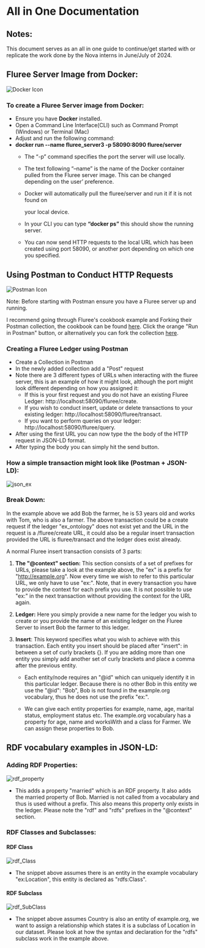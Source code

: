 # All in One Documentation

## Notes:
This document serves as an all in one guide to continue/get started with or replicate the work done by the Nova interns in June/July of 2024.
## Fluree Server Image from Docker:
![Docker Icon](https://www.docker.com/wp-content/uploads/2023/08/logo-guide-logos-1.svg)

### To create a Fluree Server image from Docker:
-  Ensure you have **Docker** installed.
-  Open a Command Line Interface(CLI) such as Command Prompt (Windows) or Terminal (Mac)
-  Adjust and run the following command:
- **docker run --name fluree_server3 -p 58090:8090 fluree/server**
    -  The “-p” command specifies the port the server will use locally.
    -  The text following “–name” is the name of the Docker container pulled from the Fluree server image. This can be changed depending on the user’ preference.
    -  Docker will automatically pull the fluree/server and run it if it is not found on

        your local device.
    -  In your CLI you can type **“docker ps”** this should show the running server.
    - You can now send HTTP requests to the local URL which has been created using port 58090, or another port depending on which one you specified.

## Using Postman to Conduct HTTP Requests
![Postman Icon](https://blog.postman.com/wp-content/uploads/2014/07/logo.png)

Note: Before starting with Postman ensure you have a Fluree server up and running. 

I recommend going through Fluree's cookbook example and Forking their Postman collection, the cookbook can be found [here](https://next.developers.flur.ee/docs/reference/cookbook/). Click the orange "Run in Postman" button, or alternatively you can fork the collection   [here](https://app.getpostman.com/run-collection/27883365-fd224642-1872-4dae-a831-d28b674669f0?action=collection%2Ffork&source=rip_markdown&collection-url=entityId%3D27883365-fd224642-1872-4dae-a831-d28b674669f0%26entityType%3Dcollection%26workspaceId%3Deed3ac8f-f457-4b1c-ac9f-07267b33ddd9).

### Creating a Fluree Ledger using Postman
- Create a Collection in Postman
- In the newly added collection add a "Post" request
- Note there are 3 different types of URLs when interacting with the fluree server, this is an example of how it might look, although the port might look different depending on how you assigned it:
    - If this is your first request and you do not have an existing Fluree Ledger:  http://localhost:58090/fluree/create.
    - If you wish to conduct insert, update or delete transactions to your existing ledger: http://localhost:58090/fluree/transact.
    - If you want to perform queries on your ledger: http://localhost:58090/fluree/query.
- After using the first URL you can now type the the body of the HTTP request in JSON-LD format.
- After typing the body you can simply hit the send button.

### How a simple transaction might look like (Postman + JSON-LD):

![json_ex](https://github.com/aartum/FlureeImplementationAIAO/assets/143713572/e4a8febe-3ca8-4164-83c0-9a6f44cf0d12)

### Break Down:

In the example above we add Bob the farmer, he is 53 years old and works with Tom, who is also a farmer. The above transaction could be a create request if the ledger "ex_ontology" does not exist yet and the URL in the request is a /fluree/create URL, it could also be a regular insert transaction provided the URL is fluree/transact and the ledger does exist already.


A normal Fluree insert transaction consists of 3 parts: 

1. **The "@context" section:** This section consists of a set of prefixes for URLs, please take a look at the example above, the "ex" is a prefix for "http://example.org". Now every time we wish to refer to this particular URL, we only have to use "ex:". Note, that in every transaction you have to provide the context for each prefix you use. It is not possible to use "ex:" in the next transaction without providing the context for the URL again. 

2. **Ledger:** Here you simply provide a new name for the ledger you wish to create or you provide the name of an existing ledger on the Fluree Server to insert Bob the farmer to this ledger.

3.  **Insert**: This keyword specifies what you wish to achieve with this transaction. Each entity you insert should be placed after "insert": in between a set of curly brackets {}. If you are adding more than one entity you simply add another set of curly brackets and place a comma after the previous entity. 

    - Each entity/node requires an "@id" which can uniquely identify it in this particular ledger. Because there is no other Bob in this entity we use the "@id": "Bob", Bob is not found in the example.org vocabulary, thus he does not use the prefix "ex:".

    - We can give each entity properties for example, name, age, marital status, employment status etc. The example.org vocabulary has a property for age, name and worksWith and a class for Farmer. We can assign these properties to Bob. 


## RDF vocabulary examples in JSON-LD:
### Adding RDF Properties:

![rdf_property](https://github.com/aartum/FlureeImplementationAIAO/assets/143713572/8856a5f2-e29e-410b-90a6-14e4165b5c45)

- This adds a property "married" which is an RDF property. It also adds the married property of Bob. Married is not called from a vocabulary and thus is used without a prefix. This also means this property only exists in the ledger. Please note the "rdf" and "rdfs" prefixes in the "@context" section.


### RDF Classes and Subclasses:

#### RDF Class
![rdf_Class](https://github.com/aartum/FlureeImplementationAIAO/assets/143713572/20d692c7-8731-42ab-bb3e-a6d5031657fb)

- The snippet above assumes there is an entity in the example vocabulary "ex:Location", this entity is declared as "rdfs:Class".

#### RDF Subclass
![rdf_SubClass](https://github.com/aartum/FlureeImplementationAIAO/assets/143713572/fc1c56bf-0359-45b7-9687-67d7fdf8d7c1)

- The snippet above assumes Country is also an entity of example.org, we want to assign a relationship which states it is a subclass of Location in our dataset. Please look at how the syntax and declaration for the "rdfs" subclass work in the example above. 

